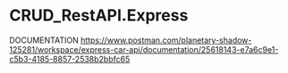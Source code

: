 # CRUD_RestAPI.Express
DOCUMENTATION
https://www.postman.com/planetary-shadow-125281/workspace/express-car-api/documentation/25618143-e7a6c9e1-c5b3-4185-8857-2538b2bbfc65
